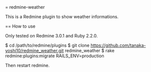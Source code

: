 = redmine-weather

This is a Redmine plugin to show weather informations.

== How to use

Only tested on Redmine 3.0.1 and Ruby 2.2.0. 

  $ cd /path/to/redmine/plugins
  $ git clone https://github.com/tanaka-yoshi10/redmine_weather.git redmine_weather
  $ rake redmine:plugins:migrate RAILS_ENV=production 

Then restart redmine.
